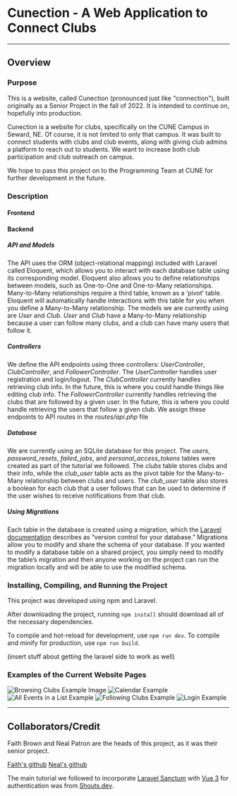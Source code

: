 # Cunection - A Web Application to Connect Clubs

---

## Overview
### Purpose
This is a website, called Cunection (pronounced just like "connection"), built originally as a Senior Project in the fall of 2022. It is intended to continue on, hopefully into production.

Cunection is a website for clubs, specifically on the CUNE Campus in Seward, NE. Of course, it is not limited to only that campus. It was built to connect students with clubs and club events, along with giving club admins a platform to reach out to students. We want to increase both club participation and club outreach on campus. 

We hope to pass this project on to the Programming Team at CUNE for further development in the future. 

### Description
#### Frontend


#### Backend
##### API and Models
The API uses the ORM (object-relational mapping) included with Laravel called Eloquent, which allows you to interact with each database table using its corresponding model. Eloquent also allows you to define relationships between models, such as One-to-One and One-to-Many relationships. Many-to-Many relationships require a third table, known as a ‘pivot’ table. Eloquent will automatically handle interactions with this table for you when you define a Many-to-Many relationship. The models we are currently using are *User* and *Club*. *User* and *Club* have a Many-to-Many relationship because a user can follow many clubs, and a club can have many users that follow it.

##### Controllers
We define the API endpoints using three controllers: *UserController*, *ClubController*, and *FollowerController*. The *UserController* handles user registration and login/logout. The *ClubController* currently handles retrieving club info. In the future, this is where you could handle things like editing club info. The *FollowerController* currently handles retrieving the clubs that are followed by a given user. In the future, this is where you could handle retrieving the users that follow a given club. We assign these endpoints to API routes in the *routes/api.php* file

##### Database
We are currently using an SQLite database for this project. The *users*, *password_resets*, *failed_jobs*, and *personal_access_tokens* tables were created as part of the tutorial we followed. The *clubs* table stores clubs and their info, while the *club_user* table acts as the pivot table for the Many-to-Many relationship between clubs and users. The *club_user* table also stores a boolean for each club that a user follows that can be used to determine if the user wishes to receive notifications from that club. 

##### Using Migrations
Each table in the database is created using a migration, which the [Laravel documentation](https://laravel.com/docs/7.x/migrations#introduction) describes as “version control for your database.” Migrations allow you to modify and share the schema of your database. If you wanted to modify a database table on a shared project, you simply need to modify the table’s migration and then anyone working on the project can run the migration locally and will be able to use the modified schema. 

### Installing, Compiling, and Running the Project
This project was developed using npm and Laravel. 

After downloading the project, running `npm install` should download all of the necessary dependencies. 

To compile and hot-reload for development, use `npm run dev`. 
To compile and minify for production, use `npm run build`.

(insert stuff about getting the laravel side to work as well)

### Examples of the Current Website Pages

![Browsing Clubs Example Image](../Browse_Clubs_Example.png)
![Calendar Example](../Calendar_Example.png)
![All Events in a List Example](../Events_All_List_Example.png)
![Following Clubs Example](../Following_Clubs_Example.png)
![Login Example](../Login_Example.png)

---

## Collaborators/Credit
Faith Brown and Neal Patron are the heads of this project, as it was their senior project. 

[Faith's github](https://github.com/boileddragon)
[Neal's github](https://github.com/nealpatron)

The main tutorial we followed to incorporate [Laravel Sanctum](https://laravel.com/docs/9.x/sanctum) with [Vue 3](https://vuejs.org/) for authentication was from [Shouts.dev](https://shouts.dev/articles/laravel-spa-with-vue3-auth-crud-example#step1).
